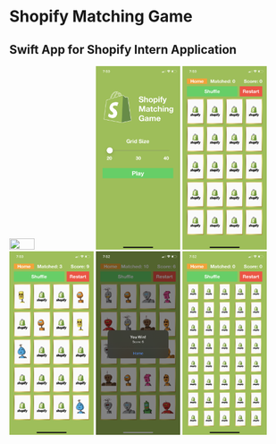 # Shopify Matching Game
<h2>Swift App for Shopify Intern Application</h2>

<img src="https://raw.githubusercontent.com/Arjun-dureja/ShopifyMatchingGame/master/Screenshots/Gameplay.gif" width="30%" height="30%">

<img src="https://raw.githubusercontent.com/Arjun-dureja/ShopifyMatchingGame/master/Screenshots/IMG_5267.PNG" width="30%" height="30%">

<img src="https://raw.githubusercontent.com/Arjun-dureja/ShopifyMatchingGame/master/Screenshots/IMG_5268.PNG" width="30%" height="30%">

<img src="https://raw.githubusercontent.com/Arjun-dureja/ShopifyMatchingGame/master/Screenshots/IMG_5269.PNG" width="30%" height="30%">

<img src="https://raw.githubusercontent.com/Arjun-dureja/ShopifyMatchingGame/master/Screenshots/IMG_5270.PNG" width="30%" height="30%">

<img src="https://raw.githubusercontent.com/Arjun-dureja/ShopifyMatchingGame/master/Screenshots/IMG_5272.PNG" width="30%" height="30%">
